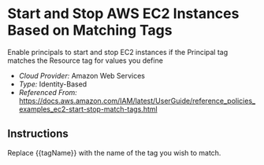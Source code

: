 # Start and Stop AWS EC2 Instances Based on Matching Tags
Enable principals to start and stop EC2 instances if the Principal tag matches the Resource tag for values you define

- *Cloud Provider:* Amazon Web Services
- *Type:* Identity-Based
- *Referenced From:* https://docs.aws.amazon.com/IAM/latest/UserGuide/reference_policies_examples_ec2-start-stop-match-tags.html

## Instructions
Replace {{tagName}} with the name of the tag you wish to match. 